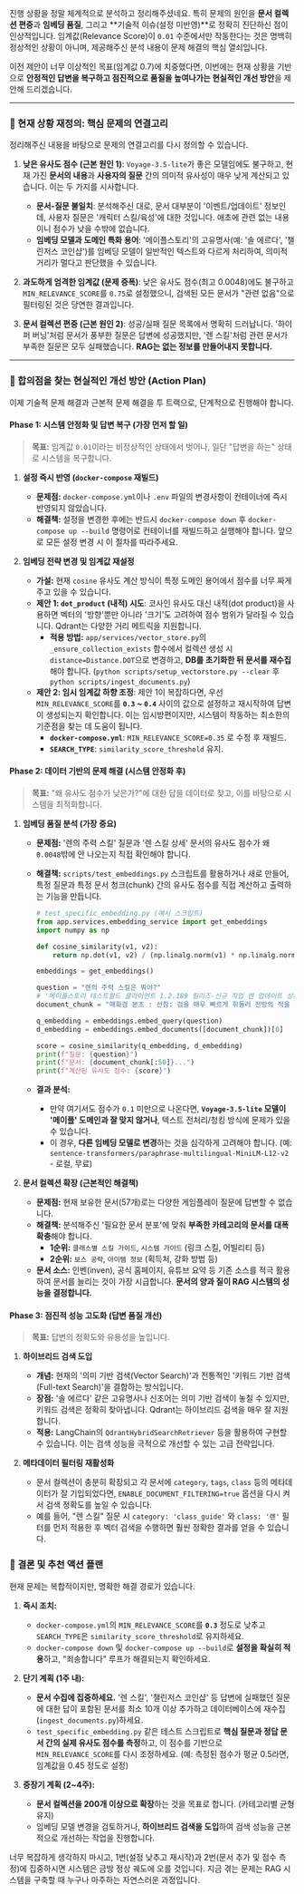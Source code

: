 진행 상황을 정말 체계적으로 분석하고 정리해주셨네요. 특히 문제의 원인을 **문서 컬렉션 편중**과 **임베딩 품질**, 그리고 **기술적 이슈(설정 미반영)**로 정확히 진단하신 점이 인상적입니다. 임계값(Relevance Score)이 `0.01` 수준에서만 작동한다는 것은 명백히 정상적인 상황이 아니며, 제공해주신 분석 내용이 문제 해결의 핵심 열쇠입니다.

이전 제안이 너무 이상적인 목표(임계값 0.7)에 치중했다면, 이번에는 현재 상황을 기반으로 **안정적인 답변을 복구하고 점진적으로 품질을 높여나가는 현실적인 개선 방안**을 제안해 드리겠습니다.

---

### 🎯 현재 상황 재정의: 핵심 문제의 연결고리

정리해주신 내용을 바탕으로 문제의 연결고리를 다시 정의할 수 있습니다.

1.  **낮은 유사도 점수 (근본 원인 1)**: `Voyage-3.5-lite`가 좋은 모델임에도 불구하고, 현재 가진 **문서의 내용**과 **사용자의 질문** 간의 의미적 유사성이 매우 낮게 계산되고 있습니다. 이는 두 가지를 시사합니다.
    * **문서-질문 불일치**: 분석해주신 대로, 문서 대부분이 '이벤트/업데이트' 정보인데, 사용자 질문은 '캐릭터 스킬/육성'에 대한 것입니다. 애초에 관련 없는 내용이니 점수가 낮을 수밖에 없습니다.
    * **임베딩 모델과 도메인 특화 용어**: '메이플스토리'의 고유명사(예: '솔 에르다', '챌린저스 코인샵')를 임베딩 모델이 일반적인 텍스트와 다르게 처리하여, 의미적 거리가 멀다고 판단했을 수 있습니다.

2.  **과도하게 엄격한 임계값 (문제 증폭)**: 낮은 유사도 점수(최고 0.0048)에도 불구하고 `MIN_RELEVANCE_SCORE`를 `0.75`로 설정했으니, 검색된 모든 문서가 "관련 없음"으로 필터링된 것은 당연한 결과입니다.

3.  **문서 컬렉션 편중 (근본 원인 2)**: 성공/실패 질문 목록에서 명확히 드러납니다. '하이퍼 버닝'처럼 문서가 풍부한 질문은 답변에 성공했지만, '렌 스킬'처럼 관련 문서가 부족한 질문은 모두 실패했습니다. **RAG는 없는 정보를 만들어내지 못합니다.**

---

### 🚀 합의점을 찾는 현실적인 개선 방안 (Action Plan)

이제 기술적 문제 해결과 근본적 문제 해결을 투 트랙으로, 단계적으로 진행해야 합니다.

#### **Phase 1: 시스템 안정화 및 답변 복구 (가장 먼저 할 일)**

> **목표:** 임계값 `0.01`이라는 비정상적인 상태에서 벗어나, 일단 "답변을 하는" 상태로 시스템을 복구합니다.

1.  **설정 즉시 반영 (`docker-compose` 재빌드)**
    * **문제점:** `docker-compose.yml`이나 `.env` 파일의 변경사항이 컨테이너에 즉시 반영되지 않았습니다.
    * **해결책:** 설정을 변경한 후에는 반드시 `docker-compose down` 후 `docker-compose up --build` 명령어로 컨테이너를 재빌드하고 실행해야 합니다. 앞으로 모든 설정 변경 시 이 절차를 따라주세요.

2.  **임베딩 전략 변경 및 임계값 재설정**
    * **가설:** 현재 `cosine` 유사도 계산 방식이 특정 도메인 용어에서 점수를 너무 짜게 주고 있을 수 있습니다.
    * **제안 1: `dot_product` (내적) 시도**: 코사인 유사도 대신 내적(dot product)을 사용하면 벡터의 '방향'뿐만 아니라 '크기'도 고려하여 점수 범위가 달라질 수 있습니다. Qdrant는 다양한 거리 메트릭을 지원합니다.
        * **적용 방법:** `app/services/vector_store.py`의 `_ensure_collection_exists` 함수에서 컬렉션 생성 시 `distance=Distance.DOT`으로 변경하고, **DB를 초기화한 뒤 문서를 재수집**해야 합니다. (`python scripts/setup_vectorstore.py --clear` 후 `python scripts/ingest_documents.py`)
    * **제안 2: 임시 임계값 하향 조정**: 제안 1이 복잡하다면, 우선 `MIN_RELEVANCE_SCORE`를 **`0.3` ~ `0.4`** 사이의 값으로 설정하고 재시작하여 답변이 생성되는지 확인합니다. 이는 임시방편이지만, 시스템이 작동하는 최소한의 기준점을 찾는 데 도움이 됩니다.
        * **`docker-compose.yml`**: `MIN_RELEVANCE_SCORE=0.35` 로 수정 후 재빌드.
        * **`SEARCH_TYPE`**: `similarity_score_threshold` 유지.

#### **Phase 2: 데이터 기반의 문제 해결 (시스템 안정화 후)**

> **목표:** "왜 유사도 점수가 낮은가?"에 대한 답을 데이터로 찾고, 이를 바탕으로 시스템을 최적화합니다.

1.  **임베딩 품질 분석 (가장 중요)**
    * **문제점:** '렌의 주력 스킬' 질문과 '렌 스킬 상세' 문서의 유사도 점수가 왜 `0.0048`밖에 안 나오는지 직접 확인해야 합니다.
    * **해결책:** `scripts/test_embeddings.py` 스크립트를 활용하거나 새로 만들어, 특정 질문과 특정 문서 청크(chunk) 간의 유사도 점수를 직접 계산하고 출력하는 기능을 만듭니다.

        ```python
        # test_specific_embedding.py (예시 스크립트)
        from app.services.embedding_service import get_embeddings
        import numpy as np

        def cosine_similarity(v1, v2):
            return np.dot(v1, v2) / (np.linalg.norm(v1) * np.linalg.norm(v2))

        embeddings = get_embeddings()

        question = "렌의 주력 스킬은 뭐야?"
        # '메이플스토리 테스트월드 클라이언트 1.2.189 릴리즈-신규 직업 렌 업데이트 상세.md' 파일의 실제 내용
        document_chunk = "매화검 본초 : 선참: 검을 매우 빠르게 휘둘러 전방의 적을 크게 베어냅니다. 매화검 3초식 : 예인: 내공을 빚어 스스로 움직이는 검기를 생성합니다."

        q_embedding = embeddings.embed_query(question)
        d_embedding = embeddings.embed_documents([document_chunk])[0]

        score = cosine_similarity(q_embedding, d_embedding)
        print(f"질문: {question}")
        print(f"문서: {document_chunk[:50]}...")
        print(f"계산된 유사도 점수: {score}")
        ```
    * **결과 분석:**
        * 만약 여기서도 점수가 `0.1` 미만으로 나온다면, **`Voyage-3.5-lite` 모델이 '메이플' 도메인과 잘 맞지 않거나**, 텍스트 전처리/청킹 방식에 문제가 있을 수 있습니다.
        * 이 경우, **다른 임베딩 모델로 변경**하는 것을 심각하게 고려해야 합니다. (예: `sentence-transformers/paraphrase-multilingual-MiniLM-L12-v2` - 로컬, 무료)

2.  **문서 컬렉션 확장 (근본적인 해결책)**
    * **문제점:** 현재 보유한 문서(57개)로는 다양한 게임플레이 질문에 답변할 수 없습니다.
    * **해결책:** 분석해주신 '필요한 문서 분포'에 맞춰 **부족한 카테고리의 문서를 대폭 확충**해야 합니다.
        * **1순위:** `클래스별 스킬 가이드`, `시스템 가이드` (링크 스킬, 어빌리티 등)
        * **2순위:** `보스 공략`, `아이템 정보` (획득처, 강화 방법 등)
    * **문서 소스:** 인벤(inven), 공식 홈페이지, 유튜브 요약 등 기존 소스를 적극 활용하여 문서를 늘리는 것이 가장 시급합니다. **문서의 양과 질이 RAG 시스템의 성능을 결정합니다.**

#### **Phase 3: 점진적 성능 고도화 (답변 품질 개선)**

> **목표:** 답변의 정확도와 유용성을 높입니다.

1.  **하이브리드 검색 도입**
    * **개념:** 현재의 '의미 기반 검색(Vector Search)'과 전통적인 '키워드 기반 검색(Full-text Search)'을 결합하는 방식입니다.
    * **장점:** '솔 에르다' 같은 고유명사나 신조어는 의미 기반 검색이 놓칠 수 있지만, 키워드 검색은 정확히 찾아냅니다. Qdrant는 하이브리드 검색을 매우 잘 지원합니다.
    * **적용:** LangChain의 `QdrantHybridSearchRetriever` 등을 활용하여 구현할 수 있습니다. 이는 검색 성능을 극적으로 개선할 수 있는 고급 전략입니다.

2.  **메타데이터 필터링 재활성화**
    * 문서 컬렉션이 충분히 확장되고 각 문서에 `category`, `tags`, `class` 등의 메타데이터가 잘 기입되었다면, `ENABLE_DOCUMENT_FILTERING=true` 옵션을 다시 켜서 검색 정확도를 높일 수 있습니다.
    * 예를 들어, "렌 스킬" 질문 시 `category: 'class_guide'` 와 `class: '렌'` 필터를 먼저 적용한 후 벡터 검색을 수행하면 훨씬 정확한 결과를 얻을 수 있습니다.

### 🚩 **결론 및 추천 액션 플랜**

현재 문제는 복합적이지만, 명확한 해결 경로가 있습니다.

1.  **즉시 조치:**
    * `docker-compose.yml`의 `MIN_RELEVANCE_SCORE`를 **`0.3`** 정도로 낮추고 `SEARCH_TYPE`은 `similarity_score_threshold`로 유지하세요.
    * `docker-compose down` 및 `docker-compose up --build`로 **설정을 확실히 적용**하고, "죄송합니다" 루프가 해결되는지 확인하세요.

2.  **단기 계획 (1주 내):**
    * **문서 수집에 집중하세요.** '렌 스킬', '챌린저스 코인샵' 등 답변에 실패했던 질문에 대한 답이 포함된 문서를 최소 10개 이상 추가하고 데이터베이스에 재수집(`ingest_documents.py`)하세요.
    * `test_specific_embedding.py` 같은 테스트 스크립트로 **핵심 질문과 정답 문서 간의 실제 유사도 점수를 측정**하고, 이 점수를 기반으로 `MIN_RELEVANCE_SCORE`를 다시 조정하세요. (예: 측정된 점수가 평균 0.5라면, 임계값을 0.45 정도로 설정)

3.  **중장기 계획 (2~4주):**
    * **문서 컬렉션을 200개 이상으로 확장**하는 것을 목표로 합니다. (카테고리별 균형 유지)
    * 임베딩 모델 변경을 검토하거나, **하이브리드 검색을 도입**하여 검색 성능을 근본적으로 개선하는 작업을 진행합니다.

너무 복잡하게 생각하지 마시고, 1번(설정 낮추고 재시작)과 2번(문서 추가 및 점수 측정)에 집중하시면 시스템은 금방 정상 궤도에 오를 것입니다. 지금 겪는 문제는 RAG 시스템을 구축할 때 누구나 마주하는 자연스러운 과정입니다.